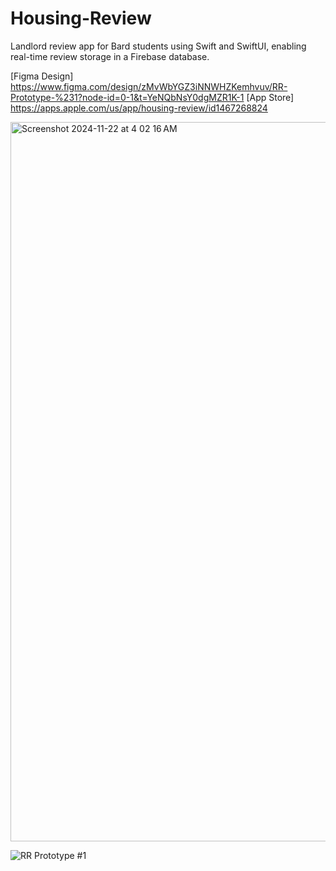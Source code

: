 # Housing-Review
Landlord review app for Bard students using Swift and SwiftUI, enabling real-time review storage in a Firebase database.


[Figma Design] https://www.figma.com/design/zMvWbYGZ3iNNWHZKemhvuv/RR-Prototype-%231?node-id=0-1&t=YeNQbNsY0dgMZR1K-1
[App Store] https://apps.apple.com/us/app/housing-review/id1467268824

<img width="1151" alt="Screenshot 2024-11-22 at 4 02 16 AM" src="https://github.com/user-attachments/assets/7d159b3b-a53f-499f-b1f1-5e31bd030f34">





![RR Prototype #1](https://github.com/user-attachments/assets/e7c33c7b-0993-497d-86c3-fcdd4c1815d5)
